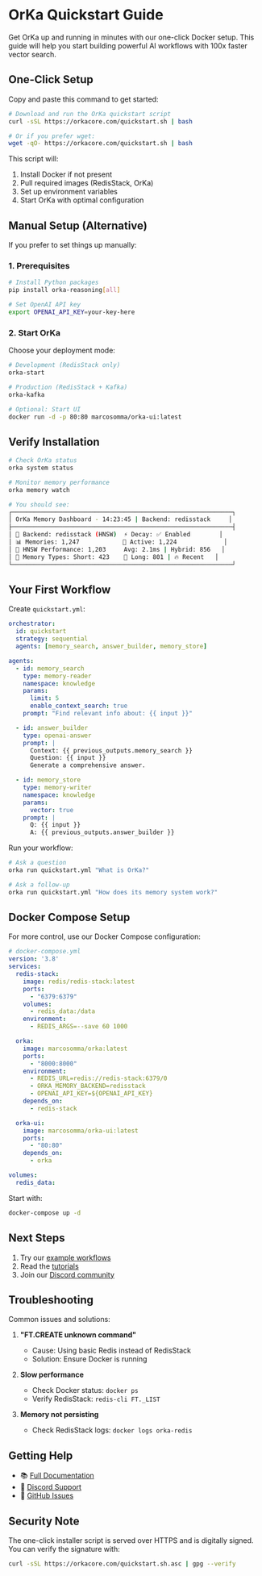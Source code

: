 # OrKa Quickstart Guide

Get OrKa up and running in minutes with our one-click Docker setup. This guide will help you start building powerful AI workflows with 100x faster vector search.

## One-Click Setup

Copy and paste this command to get started:

```bash
# Download and run the OrKa quickstart script
curl -sSL https://orkacore.com/quickstart.sh | bash

# Or if you prefer wget:
wget -qO- https://orkacore.com/quickstart.sh | bash
```

This script will:
1. Install Docker if not present
2. Pull required images (RedisStack, OrKa)
3. Set up environment variables
4. Start OrKa with optimal configuration

## Manual Setup (Alternative)

If you prefer to set things up manually:

### 1. Prerequisites

```bash
# Install Python packages
pip install orka-reasoning[all]

# Set OpenAI API key
export OPENAI_API_KEY=your-key-here
```

### 2. Start OrKa

Choose your deployment mode:

```bash
# Development (RedisStack only)
orka-start

# Production (RedisStack + Kafka)
orka-kafka

# Optional: Start UI
docker run -d -p 80:80 marcosomma/orka-ui:latest
```

## Verify Installation

```bash
# Check OrKa status
orka system status

# Monitor memory performance
orka memory watch

# You should see:
┌─────────────────────────────────────────────────────────────┐
│ OrKa Memory Dashboard - 14:23:45 | Backend: redisstack     │
├─────────────────────────────────────────────────────────────┤
│ 🔧 Backend: redisstack (HNSW)  ⚡ Decay: ✅ Enabled        │
│ 📊 Memories: 1,247            📝 Active: 1,224             │
│ 🚀 HNSW Performance: 1,203     Avg: 2.1ms | Hybrid: 856   │
│ 🧠 Memory Types: Short: 423    💾 Long: 801 | 🔥 Recent   │
└─────────────────────────────────────────────────────────────┘
```

## Your First Workflow

Create `quickstart.yml`:

```yaml
orchestrator:
  id: quickstart
  strategy: sequential
  agents: [memory_search, answer_builder, memory_store]

agents:
  - id: memory_search
    type: memory-reader
    namespace: knowledge
    params:
      limit: 5
      enable_context_search: true
    prompt: "Find relevant info about: {{ input }}"

  - id: answer_builder
    type: openai-answer
    prompt: |
      Context: {{ previous_outputs.memory_search }}
      Question: {{ input }}
      Generate a comprehensive answer.

  - id: memory_store
    type: memory-writer
    namespace: knowledge
    params:
      vector: true
    prompt: |
      Q: {{ input }}
      A: {{ previous_outputs.answer_builder }}
```

Run your workflow:

```bash
# Ask a question
orka run quickstart.yml "What is OrKa?"

# Ask a follow-up
orka run quickstart.yml "How does its memory system work?"
```

## Docker Compose Setup

For more control, use our Docker Compose configuration:

```yaml
# docker-compose.yml
version: '3.8'
services:
  redis-stack:
    image: redis/redis-stack:latest
    ports:
      - "6379:6379"
    volumes:
      - redis_data:/data
    environment:
      - REDIS_ARGS=--save 60 1000

  orka:
    image: marcosomma/orka:latest
    ports:
      - "8000:8000"
    environment:
      - REDIS_URL=redis://redis-stack:6379/0
      - ORKA_MEMORY_BACKEND=redisstack
      - OPENAI_API_KEY=${OPENAI_API_KEY}
    depends_on:
      - redis-stack

  orka-ui:
    image: marcosomma/orka-ui:latest
    ports:
      - "80:80"
    depends_on:
      - orka

volumes:
  redis_data:
```

Start with:

```bash
docker-compose up -d
```

## Next Steps

1. Try our [example workflows](../examples/)
2. Read the [tutorials](../tutorials/)
3. Join our [Discord community](https://discord.gg/orka)

## Troubleshooting

Common issues and solutions:

1. **"FT.CREATE unknown command"**
   - Cause: Using basic Redis instead of RedisStack
   - Solution: Ensure Docker is running

2. **Slow performance**
   - Check Docker status: `docker ps`
   - Verify RedisStack: `redis-cli FT._LIST`

3. **Memory not persisting**
   - Check RedisStack logs: `docker logs orka-redis`

## Getting Help

- 📚 [Full Documentation](https://orkacore.web.app/docs)
- 💬 [Discord Support](https://discord.gg/orka)
- 🐛 [GitHub Issues](https://github.com/marcosomma/orka-reasoning/issues)

## Security Note

The one-click installer script is served over HTTPS and is digitally signed. You can verify the signature with:

```bash
curl -sSL https://orkacore.com/quickstart.sh.asc | gpg --verify
```